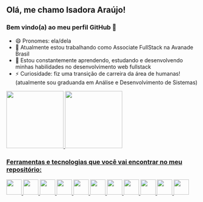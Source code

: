 ## Olá, me chamo Isadora Araújo! 
### Bem vindo(a) ao meu perfil GitHub 👋

- 😄 Pronomes: ela/dela
- 🔭 Atualmente estou trabalhando como Associate FullStack na Avanade Brasil
- 🌱 Estou constantemente aprendendo, estudando e desenvolvendo minhas habilidades no desenvolvimento web fullstack
- ⚡ Curiosidade: fiz uma transição de carreira da área de humanas! (atualmente sou graduanda em Análise e Desenvolvimento de Sistemas)


<div>
<a href="https://github.com/isadoraraujo">
<img height="150em" src="https://github-readme-stats.vercel.app/api/top-langs/?username=isadoraraujo&layout=compact&langs_count=7&theme=dracula"/>  <img height="150em" src="https://github-readme-stats.vercel.app/api?username=isadoraraujo&show_icons=true&theme=dracula&include_all_commits=true&count_private=true"/>
</div>
  
### Ferramentas e tecnologias que você vai encontrar no meu repositório:
  
<img src="https://cdn.jsdelivr.net/gh/devicons/devicon/icons/html5/html5-original.svg" width="40" height="40"/>  <img src="https://cdn.jsdelivr.net/gh/devicons/devicon/icons/css3/css3-original.svg" width="40" height="40"/>  <img src="https://cdn.jsdelivr.net/gh/devicons/devicon/icons/git/git-original.svg" width="40" height="40"/>  <img src="https://cdn.jsdelivr.net/gh/devicons/devicon/icons/github/github-original.svg" width="40" height="40"/>  <img src="https://cdn.jsdelivr.net/gh/devicons/devicon/icons/javascript/javascript-original.svg" width="40" height="40"/>  <img src="https://cdn.jsdelivr.net/gh/devicons/devicon/icons/jquery/jquery-original.svg" width="40" height="40"/>  <img src="https://cdn.jsdelivr.net/gh/devicons/devicon/icons/bootstrap/bootstrap-original.svg" width="40" height="40"/>  <img src="https://cdn.jsdelivr.net/gh/devicons/devicon/icons/mysql/mysql-original.svg" width="40" height="40"/>  <img src="https://cdn.jsdelivr.net/gh/devicons/devicon/icons/nodejs/nodejs-original-wordmark.svg" width="40" height="40"/>  <img src="https://cdn.jsdelivr.net/gh/devicons/devicon/icons/express/express-original.svg" width="40" height="40"/>  <img src="https://cdn.jsdelivr.net/gh/devicons/devicon/icons/react/react-original.svg" width="40" height="40"/>
